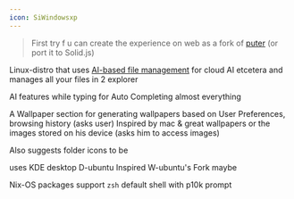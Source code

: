 ```yaml
---
icon: SiWindowsxp
---
```


> First try f u can create the experience on web as a fork of [puter](https://puter.com) (or port it to Solid.js)

Linux-distro that uses [AI-based file management](https://github.com/iyaja/llama-fs) for cloud AI etcetera and manages all your files in 2 explorer

AI features while typing for Auto Completing almost everything

A Wallpaper section for generating wallpapers based on User Preferences, browsing history (asks user)
Inspired by mac & great wallpapers or the images stored on his device (asks him to access images)

Also suggests folder icons to be

uses KDE desktop
D-ubuntu Inspired
W-ubuntu's Fork maybe

Nix-OS packages support
`zsh` default shell with p10k prompt